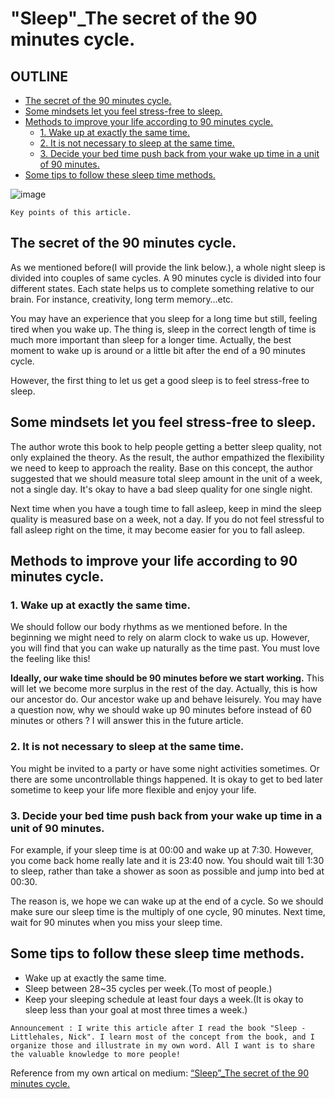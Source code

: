 # "Sleep"_The secret of the 90 minutes cycle.

## OUTLINE
- [The secret of the 90 minutes cycle.](#the-secret-of-the-90-minutes-cycle)
- [Some mindsets let you feel stress-free to sleep.](#some-mindsets-let-you-feel-stress-free-to-sleep)
- [Methods to improve your life according to 90 minutes cycle.](#methods-to-improve-your-life-according-to-90-minutes-cycle)
  - [1. Wake up at exactly the same time.](#1-wake-up-at-exactly-the-same-time)
  - [2. It is not necessary to sleep at the same time.](#2-it-is-not-necessary-to-sleep-at-the-same-time)
  - [3. Decide your bed time push back from your wake up time in a unit of 90 minutes.](#3-decide-your-bed-time-push-back-from-your-wake-up-time-in-a-unit-of-90-minutes)
- [Some tips to follow these sleep time methods.](#some-tips-to-follow-these-sleep-time-methods)

![image](../assets/images/blog/sleep3.jpg)   

`Key points of this article.`

## The secret of the 90 minutes cycle.
As we mentioned before(I will provide the link below.), a whole night sleep is divided into couples of same cycles. A 90 minutes cycle is divided into four different states. Each state helps us to complete something relative to our brain. For instance, creativity, long term memory…etc.

You may have an experience that you sleep for a long time but still, feeling tired when you wake up. The thing is, sleep in the correct length of time is much more important than sleep for a longer time. Actually, the best moment to wake up is around or a little bit after the end of a 90 minutes cycle.

However, the first thing to let us get a good sleep is to feel stress-free to sleep.

## Some mindsets let you feel stress-free to sleep.
The author wrote this book to help people getting a better sleep quality, not only explained the theory. As the result, the author empathized the flexibility we need to keep to approach the reality. Base on this concept, the author suggested that we should measure total sleep amount in the unit of a week, not a single day. It's okay to have a bad sleep quality for one single night.

Next time when you have a tough time to fall asleep, keep in mind the sleep quality is measured base on a week, not a day. If you do not feel stressful to fall asleep right on the time, it may become easier for you to fall asleep.

## Methods to improve your life according to 90 minutes cycle.
### 1. Wake up at exactly the same time.
We should follow our body rhythms as we mentioned before. In the beginning we might need to rely on alarm clock to wake us up. However, you will find that you can wake up naturally as the time past. You must love the feeling like this!

**Ideally, our wake time should be 90 minutes before we start working.** This will let we become more surplus in the rest of the day. Actually, this is how our ancestor do. Our ancestor wake up and behave leisurely. You may have a question now, why we should wake up 90 minutes before instead of 60 minutes or others ? I will answer this in the future article.

### 2. It is not necessary to sleep at the same time.
You might be invited to a party or have some night activities sometimes. Or there are some uncontrollable things happened. It is okay to get to bed later sometime to keep your life more flexible and enjoy your life.

### 3. Decide your bed time push back from your wake up time in a unit of 90 minutes.
For example, if your sleep time is at 00:00 and wake up at 7:30. However, you come back home really late and it is 23:40 now. You should wait till 1:30 to sleep, rather than take a shower as soon as possible and jump into bed at 00:30.

The reason is, we hope we can wake up at the end of a cycle. So we should make sure our sleep time is the multiply of one cycle, 90 minutes. Next time, wait for 90 minutes when you miss your sleep time.

## Some tips to follow these sleep time methods.
- Wake up at exactly the same time.
- Sleep between 28~35 cycles per week.(To most of people.)
- Keep your sleeping schedule at least four days a week.(It is okay to sleep less than your goal at most three times a week.)


```
Announcement : I write this article after I read the book "Sleep - Littlehales, Nick". I learn most of the concept from the book, and I organize those and illustrate in my own word. All I want is to share the valuable knowledge to more people!
```


Reference from my own artical on medium: [“Sleep”_The secret of the 90 minutes cycle.](https://medium.com/@LiuIan/sleep-the-secret-of-the-90-minutes-cycle-cb27d8553e8e)
